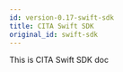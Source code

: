 ```yaml
---
id: version-0.17-swift-sdk
title: CITA Swift SDK
original_id: swift-sdk
---
```

This is CITA Swift SDK doc